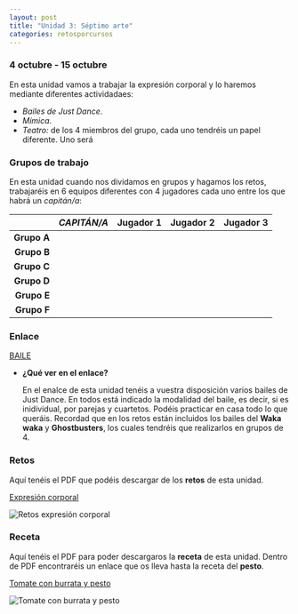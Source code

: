 ```yaml
---
layout: post
title: "Unidad 3: Séptimo arte"
categories: retosporcursos
---
```


### **4 octubre - 15 octubre**

En esta unidad vamos a trabajar la expresión corporal y lo haremos mediante diferentes actividadaes:
* *Bailes de Just Dance*.
* *Mímica*.
* *Teatro:* de los 4 miembros del grupo, cada uno tendréis un papel diferente. Uno será

### **Grupos de trabajo**

En esta unidad cuando nos dividamos en grupos y hagamos los retos, trabajaréis en 6 equipos diferentes con 4 jugadores cada uno entre los que habrá un *capitán/a*:

|      |*CAPITÁN/A*|Jugador 1|Jugador 2|Jugador 3|
|-----:|-----:|-----:|-----:|-----:|
|**Grupo A**|      |      |      |      |
|**Grupo B**|      |      |      |      |
|**Grupo C**|      |      |      |      |
|**Grupo D**|      |      |      |      |
|**Grupo E**|      |      |      |      |
|**Grupo F**|      |      |      |      |

### **Enlace**

[BAILE](https://danieledufis.github.io/baile/baile)

* **¿Qué ver en el enlace?**

  En el enalce de esta unidad tenéis a vuestra disposición varios bailes de Just Dance. En todos está indicado la modalidad del baile, es decir, si es inidividual, por   parejas y cuartetos. Podéis practicar en casa todo lo que queráis. Recordad que en los retos están incluidos los bailes del **Waka waka** y **Ghostbusters**, los       cuales tendréis que realizarlos en grupos de 4.

### **Retos** 

Aquí tenéis el PDF que podéis descargar de los **retos** de esta unidad.

[Expresión corporal](https://danieledufis.github.io/pdfs/Expresi%C3%B3n-corporal-retos-4.pdf)

![Retos expresión corporal](https://danieledufis.github.io/images_text/Expresi%C3%B3n-corporal-retos-4_page-0001.jpg)

### **Receta** 

Aquí tenéis el PDF para poder descargaros la **receta** de esta unidad. Dentro de PDF encontraréis un enlace que os lleva hasta la receta del **pesto**.

[Tomate con burrata y pesto](https://danieledufis.github.io/pdfs/Receta-Tomate%20Rosa%20con%20Pesto%20y%20Burrata.pdf)

![Tomate con burrata y pesto](https://danieledufis.github.io/images_text/Receta-Tomate%20Rosa%20con%20Pesto%20y%20Burrata_page-0001.jpg)


[Expresión corporal]:../../pdfs/Expresi%C3%B3n-corporal-retos-4.pdf
[Tomate con burrata y pesto]:../../pdfs/Receta-Tomate%20Rosa%20con%20Pesto%20y%20Burrata.pdf

